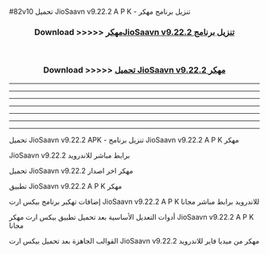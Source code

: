#82v10 تحميل JioSaavn v9.22.2 A P K - تنزيل برنامج مهكر



<div align="center">
<h3>Download >>>>> <a href="https://runaway1.web.app/?sq=JioSaavn v9.22.2">مهكرJioSaavn v9.22.2 تنزيل برنامج</a></h3><br>

<h3>Download >>>>> <a href="https://runaway1.web.app/?sq=JioSaavn v9.22.2">تحميل JioSaavn v9.22.2 مهكر</a></h3>
</div>


----------------------------------------------------------

----------------------------------------------------------

----------------------------------------------------------

----------------------------------------------------------

----------------------------------------------------------

----------------------------------------------------------

----------------------------------------------------------

تحميل JioSaavn v9.22.2 APK - تنزيل برنامج JioSaavn v9.22.2 A P K مهكر

JioSaavn v9.22.2 برابط مباشر للاندرويد

تحميل JioSaavn v9.22.2 مهكر اخر اصدار

تطبيق JioSaavn v9.22.2 A P K مهكر

إضافات تهكير برنامج بيكس ارت JioSaavn v9.22.2 A P K للاندرويد برابط مباشر مجانا

أدوات التعديل الأساسية بعد تحميل تطبيق بيكس ارت مهكر JioSaavn v9.22.2 A P K مجانا

القوالب الجاهزة بعد تحميل بيكس ارت JioSaavn v9.22.2 مهكر من ميديا فاير للاندرويد


